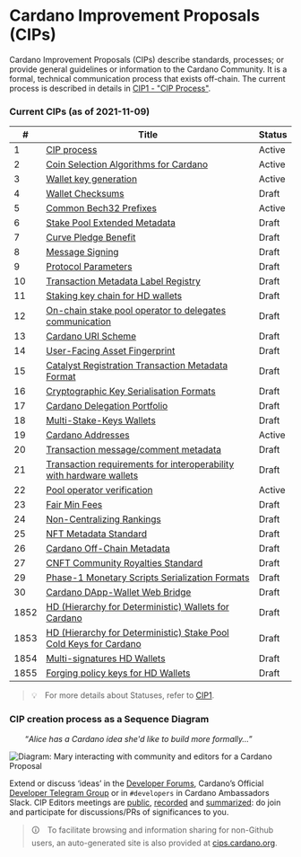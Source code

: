 # Cardano Improvement Proposals (CIPs)


Cardano Improvement Proposals (CIPs) describe standards, processes; or provide general guidelines or information to the Cardano Community. It is a formal, technical communication process that exists off-chain.
The current process is described in details in [CIP1 - "CIP Process"](./CIP-0001).

### Current CIPs (as of 2021-11-09)

| # | Title | Status | 
| --- | --- | --- |
| 1 | [CIP process](./CIP-0001) | Active |
| 2 | [Coin Selection Algorithms for Cardano](./CIP-0002) | Active |
| 3 | [Wallet key generation](./CIP-0003) | Active |
| 4 | [Wallet Checksums](./CIP-0004) | Draft |
| 5 | [Common Bech32 Prefixes](./CIP-0005) | Active |
| 6 | [Stake Pool Extended Metadata](./CIP-0006) | Draft |
| 7 | [Curve Pledge Benefit](./CIP-0007) | Draft |
| 8 | [Message Signing](./CIP-0008) | Draft |
| 9 | [Protocol Parameters](./CIP-0009) | Draft |
| 10 | [Transaction Metadata Label Registry](./CIP-0010) | Draft |
| 11 | [Staking key chain for HD wallets](./CIP-0011) | Draft |
| 12 | [On-chain stake pool operator to delegates communication](./CIP-0012) | Draft |
| 13 | [Cardano URI Scheme](./CIP-0013) | Draft |
| 14 | [User-Facing Asset Fingerprint](./CIP-0014) | Draft |
| 15 | [Catalyst Registration Transaction Metadata Format](./CIP-0015) | Draft |
| 16 | [Cryptographic Key Serialisation Formats](./CIP-0016) | Draft |
| 17 | [Cardano Delegation Portfolio](./CIP-0017) | Draft |
| 18 | [Multi-Stake-Keys Wallets](./CIP-0018) | Draft |
| 19 | [Cardano Addresses](./CIP-0019) | Active |
| 20 | [Transaction message/comment metadata](./CIP-0020) | Draft |
| 21 | [Transaction requirements for interoperability with hardware wallets](./CIP-0021) | Draft |
| 22 | [Pool operator verification](./CIP-0022) | Active |
| 23 | [Fair Min Fees](./CIP-0023) | Draft |
| 24 | [Non-Centralizing Rankings](./CIP-0024) | Draft |
| 25 | [NFT Metadata Standard](./CIP-0025) | Draft |
| 26 | [Cardano Off-Chain Metadata](./CIP-0026) | Draft |
| 27 | [CNFT Community Royalties Standard](./CIP-0027) | Draft |
| 29 | [Phase-1 Monetary Scripts Serialization Formats](./CIP-0029) | Draft |
| 30 | [Cardano DApp-Wallet Web Bridge](./CIP-0030) | Draft |
| 1852 | [HD (Hierarchy for Deterministic) Wallets for Cardano](./CIP-1852) | Draft |
| 1853 | [HD (Hierarchy for Deterministic) Stake Pool Cold Keys for Cardano](./CIP-1853) | Draft |
| 1854 | [Multi-signatures HD Wallets](./CIP-1854) | Draft |
| 1855 | [Forging policy keys for HD Wallets](./CIP-1855) | Draft |

> 💡 For more details about Statuses, refer to [CIP1](./CIP-0001).

### CIP creation process as a Sequence Diagram

  “_Alice has a Cardano idea she'd like to build more formally…_”

![Diagram: Mary interacting with community and editors for a Cardano Proposal](./BiweeklyMeetings/sequence_diagram.png?raw=true "sequence_diagram.png")

Extend or discuss ‘ideas’ in the [Developer Forums](https://forum.cardano.org/c/developers/cips/122), Cardano’s Official [Developer Telegram Group](https://t.me/CardanoDevelopersOfficial) or in `#developers` in Cardano Ambassadors Slack.
CIP Editors meetings are [public](https://www.crowdcast.io/cips-biweekly), [recorded](https://www.crowdcast.io/cips-biweekly) and [summarized](https://github.com/cardano-foundation/CIPs/tree/master/BiweeklyMeetings): do join and participate for discussions/PRs of significances to you.

> 🛈 To facilitate browsing and information sharing for non-Github users, an auto-generated site is also provided at [cips.cardano.org](https://cips.cardano.org/).
